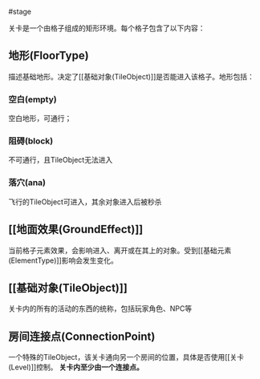 #stage

关卡是一个由格子组成的矩形环境。每个格子包含了以下内容：
## 地形(FloorType)
描述基础地形。决定了[[基础对象(TileObject)]]是否能进入该格子。地形包括：
### 空白(empty)
空白地形，可通行；
### 阻碍(block)
不可通行，且TileObject无法进入
### 落穴(ana)
飞行的TileObject可进入，其余对象进入后被秒杀

## [[地面效果(GroundEffect)]]
当前格子元素效果，会影响进入、离开或在其上的对象。受到[[基础元素(ElementType)]]影响会发生变化。

## [[基础对象(TileObject)]]
关卡内的所有的活动的东西的统称，包括玩家角色、NPC等

## 房间连接点(ConnectionPoint)
一个特殊的TileObject，该关卡通向另一个房间的位置，具体是否使用[[关卡(Level)]]控制。
__关卡内至少由一个连接点。__